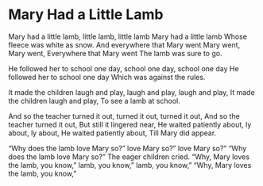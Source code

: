 # Mary Had a Little Lamb
Mary had a little lamb, little lamb, little lamb
Mary had a little lamb Whose fleece was white as snow.
And everywhere that Mary went Mary went, Mary went,
Everywhere that Mary went
The lamb was sure to go.

He followed her to school one day, school one day, school one day
He followed her to school one day
Which was against the rules.

It made the children laugh and play, laugh and play, laugh and play,
It made the children laugh and play,
To see a lamb at school.

And so the teacher turned it out, turned it out, turned it out,
And so the teacher turned it out,
But still it lingered near,
He waited patiently about,
ly about, ly about, He waited patiently about,
Till Mary did appear.

“Why does the lamb love Mary so?”
love Mary so?” love Mary so?”
“Why does the lamb love Mary so?”
The eager children cried.
“Why, Mary loves the lamb, you know,”
lamb, you know,” lamb, you know,”
“Why, Mary loves the lamb, you know,”
